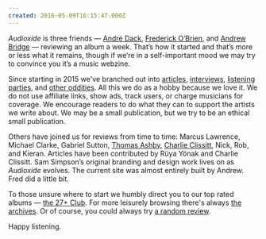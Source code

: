 ```yaml
---
created: 2016-05-09T16:15:47.000Z
---
```


*Audioxide* is three friends — [André Dack](https://twitter.com/andredack), [Frederick O’Brien](https://fredobrien.co.uk/), and [Andrew Bridge](http://www.andrewhbridge.co.uk/) — reviewing an album a week. That’s how it started and that’s more or less what it remains, though if we‘re in a self-important mood we may try to convince you it’s a music webzine.

Since starting in 2015 we've branched out into [articles](/articles/), [interviews](/interviews/), [listening parties](/listeningparties/), and [other oddities](/funnyfarm/). All this we do as a hobby because we love it. We do not use affiliate links, show ads, track users, or charge musicians for coverage. We encourage readers to do what they can to support the artists we write about. We may be a small publication, but we try to be an ethical small publication.

Others have joined us for reviews from time to time: Marcus Lawrence, Michael Clarke, Gabriel Sutton, [Thomas Ashby](https://thomasashby.co.uk/), [Charlie Clissitt](https://twitter.com/CharlieClissitt), Nick, Rob, and Kieran. Articles have been contributed by Rüya Yönak and Charlie Clissitt. Sam Simpson’s original branding and design work lives on as *Audioxide* evolves. The current site was almost entirely built by Andrew. Fred did a little bit.

To those unsure where to start we humbly direct you to our top rated albums — [the 27+ Club](/). For more leisurely browsing there's always [the archives](/reviews/). Or of course, you could always try [a random review](/).

Happy listening.
